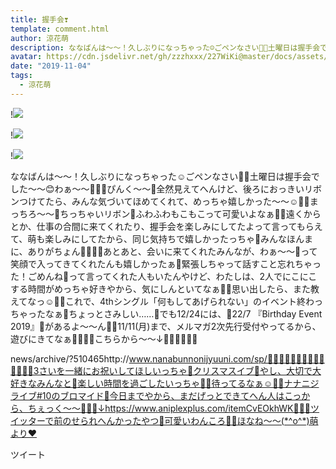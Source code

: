 ```yaml
---
title: 握手会❣️
template: comment.html
author: 涼花萌
description: ななばんは〜〜！久しぶりになっちゃった☺️ごペンなさい🐧💓土曜日は握手会でした〜〜😊わぁ〜〜🧚🏻‍♀️ぴんく〜〜🎀全然見えてへんけど、後ろにおっきいリボンつけてたら、みんな気づいてほめてくれて、めっちゃ嬉しか...
avatar: https://cdn.jsdelivr.net/gh/zzzhxxx/227WiKi@master/docs/assets/photo/avatar/moe.jpg
date: "2019-11-04"
tags:
  - 涼花萌
---
```


!![](https://cdn.jsdelivr.net/gh/227WiKi/227WiKi-image@master/blog-image/moe-2019-11-04_1.jpg)

!![](https://cdn.jsdelivr.net/gh/227WiKi/227WiKi-image@master/blog-image/moe-2019-11-04_2.jpg)

!![](https://cdn.jsdelivr.net/gh/227WiKi/227WiKi-image@master/blog-image/moe-2019-11-04_3.jpg)


ななばんは〜〜！久しぶりになっちゃった☺️ごペンなさい🐧💓土曜日は握手会でした〜〜😊わぁ〜〜🧚🏻‍♀️ぴんく〜〜🎀全然見えてへんけど、後ろにおっきいリボンつけてたら、みんな気づいてほめてくれて、めっちゃ嬉しかった〜〜☺️💓💓まっちろ〜〜🎀ちっちゃいリボン🎀ふわふわもこもこって可愛いよなぁ🧸💓遠くからとか、仕事の合間に来てくれたり、握手会を楽しみにしてたよって言ってもらえて、萌も楽しみにしてたから、同じ気持ちで嬉しかったっちゃ💓みんなほんまに、ありがちょん🧚🏻‍♀️💕あとあと、会いに来てくれたみんなが、わぁ〜〜🤗って笑顔で入ってきてくれたんも嬉しかったぁ💓緊張しちゃって話すこと忘れちゃった！ごめんね🥺って言ってくれた人もいたんやけど、わたしは、2人でにこにこする時間がめっちゃ好きやから、気にしんといてなぁ🥺💓思い出したら、また教えてなっ☺️💓💓これで、4thシングル「何もしてあげられない」のイベント終わっちゃったなぁ🥺ちょっとさみしい……🥺でも12/24には、🎉22/7 『Birthday Event 2019』🎈があるよ〜〜ん🐥💓11/11(月)まで、メルマガ2次先行受付やってるから、遊びにきてなぁ🍒🍋🍋🍋こちらから〜〜↓🍋🍋🍋🍋🍋🍋






news/archive/?510465http://www.nanabunnonijyuuni.com/sp/🍋🍋🍋🍋🍋🍋🍋🍋🍋🍋🍋🍋🍋🍋3さいを一緒にお祝いしてほしいっちゃ🥂クリスマスイブ🎄やし、大切で大好きなみんなと💓楽しい時間を過ごしたいっちゃ🧸💓待ってるなぁ☺️💓💓ナナニジライブ#10のブロマイド🐥今日までやから、まだげっとできてへん人はこっから、ちぇっく〜〜🐥💓💓↓https://www.aniplexplus.com/itemCvEOkhWK🐥💓🐶ツイッターで前のせられへんかったやつ💓可愛いわんころ🐶💓ほなね〜〜(*^o^*)萌より❤︎


ツイート



